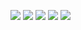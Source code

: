 ![](images/Products_List.png)
![](images/Product_Details.png)
![](images/Favorites.png)
![](images/Cart.png)
![](images/History.png)
